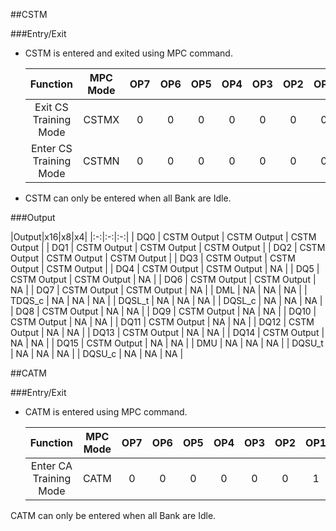 ##CSTM

###Entry/Exit

* CSTM is entered and exited using MPC command.

    |  Function  |      MPC Mode      |OP7|OP6|OP5|OP4|OP3|OP2|OP1|OP0| 
    | :------: |:--------:| :-:| :-:|  :-:| :-:|  :-:| :-:|  :-:| :-:| 
    | Exit CS Training Mode | CSTMX |  0|0|0|0|0|0|0|0| 
    | Enter CS Training Mode | CSTMN |  0|0|0|0|0|0|0|1| 

* CSTM can only be entered when all Bank are Idle.

###Output

|Output|x16|x8|x4|
|:-:|:-:|:-:|
| DQ0 | CSTM Output | CSTM Output | CSTM Output |
| DQ1 | CSTM Output | CSTM Output | CSTM Output |
| DQ2 | CSTM Output | CSTM Output | CSTM Output |
| DQ3 | CSTM Output | CSTM Output | CSTM Output |
| DQ4 | CSTM Output | CSTM Output | NA |
| DQ5 | CSTM Output | CSTM Output | NA |
| DQ6 | CSTM Output | CSTM Output | NA |
| DQ7 | CSTM Output | CSTM Output | NA |
| DML | NA | NA | NA |
| TDQS_c | NA | NA | NA |
| DQSL_t | NA | NA | NA |
| DQSL_c | NA | NA | NA |
| DQ8 | CSTM Output | NA | NA |
| DQ9 | CSTM Output | NA | NA |
| DQ10 | CSTM Output | NA | NA |
| DQ11 | CSTM Output | NA | NA |
| DQ12 | CSTM Output | NA | NA |
| DQ13 | CSTM Output | NA | NA |
| DQ14 | CSTM Output | NA | NA |
| DQ15 | CSTM Output | NA | NA |
| DMU | NA | NA | NA |
| DQSU_t | NA | NA | NA |
| DQSU_c | NA | NA | NA |

##CATM

###Entry/Exit

* CATM is entered using MPC command.

    |  Function  |      MPC Mode      |OP7|OP6|OP5|OP4|OP3|OP2|OP1|OP0| 
    | :------: |:--------:| :-:| :-:|  :-:| :-:|  :-:| :-:|  :-:| :-:| 
    | Enter CA Training Mode | CATM |  0|0|0|0|0|0|1|1| 

CATM can only be entered when all Bank are Idle.